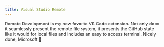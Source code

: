 ```yaml
---
title: Visual Studio Remote
---
```


Remote Development is my new favorite VS Code extension. Not only does it seamlessly present the remote file system, it presents the GitHub state like it would for local files and includes an easy to access terminal. Nicely done, Microsoft 🙂
